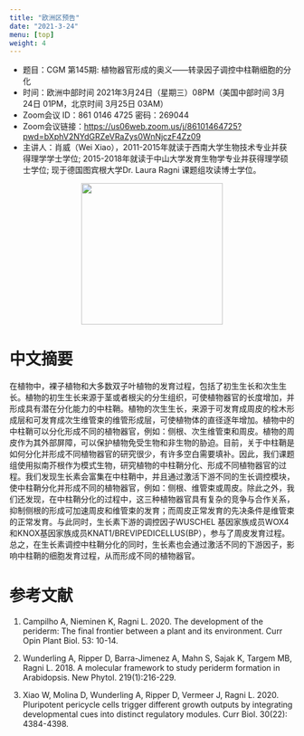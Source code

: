 ```yaml
---
title: "欧洲区预告"
date: "2021-3-24"
menu: [top]
weight: 4
---
```


- 题目：CGM 第145期: 植物器官形成的奥义——转录因子调控中柱鞘细胞的分化
- 时间：欧洲中部时间 2021年3月24日（星期三）08PM（美国中部时间 3月24日 01PM，北京时间 3月25日 03AM）
- Zoom会议 ID：861 0146 4725 密码：269044 
- Zoom会议链接：https://us06web.zoom.us/j/86101464725?pwd=bXphV2NYdGRZeVRaZys0WnNjczF4Zz09
- 主讲人：肖威（Wei Xiao），2011-2015年就读于西南大学生物技术专业并获得理学学士学位; 2015-2018年就读于中山大学发育生物学专业并获得理学硕士学位; 现于德国图宾根大学Dr. Laura Ragni 课题组攻读博士学位。

<div align="center">
<img src="https://i.ibb.co/C8NkntZ/1.png" height=250>
</div>

# 中文摘要

在植物中，裸子植物和大多数双子叶植物的发育过程，包括了初生生长和次生生长。植物的初生生长来源于茎或者根尖的分生组织，可使植物器官的长度增加，并形成具有潜在分化能力的中柱鞘。植物的次生生长，来源于可发育成周皮的栓木形成层和可发育成次生维管束的维管形成层，可使植物体的直径逐年增加。植物中的中柱鞘可以分化形成不同的植物器官，例如：侧根、次生维管束和周皮。植物的周皮作为其外部屏障，可以保护植物免受生物和非生物的胁迫。目前，关于中柱鞘是如何分化并形成不同植物器官的研究很少，有许多空白需要填补。因此，我们课题组使用拟南芥根作为模式生物，研究植物的中柱鞘分化、形成不同植物器官的过程。我们发现生长素会富集在中柱鞘中，并且通过激活下游不同的生长调控模块，使中柱鞘分化并形成不同的植物器官，例如：侧根、维管束或周皮。除此之外，我们还发现，在中柱鞘分化的过程中，这三种植物器官具有复杂的竞争与合作关系，抑制侧根的形成可加速周皮和维管束的发育；而周皮正常发育的先决条件是维管束的正常发育。与此同时，生长素下游的调控因子WUSCHEL 基因家族成员WOX4和KNOX基因家族成员KNAT1/BREVIPEDICELLUS(BP），参与了周皮发育过程。总之，在生长素调控中柱鞘分化的同时，生长素也会通过激活不同的下游因子，影响中柱鞘的细胞发育过程，从而形成不同的植物器官。



# 参考文献

1. Campilho A, Nieminen K, Ragni L. 2020. The development of the periderm: The final frontier between a plant and its environment. Curr Opin Plant Biol. 53: 10-14.

2. Wunderling A, Ripper D, Barra-Jimenez A, Mahn S, Sajak K, Targem MB, Ragni L. 2018. A molecular framework to study periderm formation in Arabidopsis. New Phytol. 219(1):216-229.

3. Xiao W, Molina D, Wunderling A, Ripper D, Vermeer J, Ragni L. 2020. Pluripotent pericycle cells trigger different growth outputs by integrating developmental cues into distinct regulatory modules. Curr Biol. 30(22): 4384-4398.


